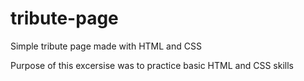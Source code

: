 # tribute-page
Simple tribute page made with HTML and CSS 

Purpose of this excersise was to practice basic HTML and CSS skills
